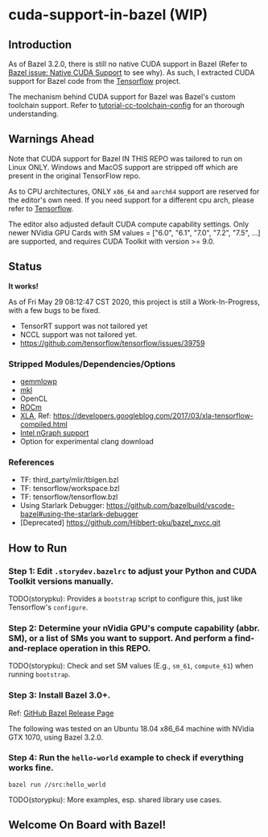 # cuda-support-in-bazel (WIP)

## Introduction

As of Bazel 3.2.0, there is still no native CUDA support in Bazel (Refer to [Bazel issue: Native CUDA Support](https://github.com/bazelbuild/bazel/issues/6578) to see why). As such, I extracted CUDA support for Bazel code from the [Tensorflow](https://github.com/tensorflow/tensorflow.git) project.

The mechanism behind CUDA support for Bazel was Bazel's custom toolchain support. Refer to [tutorial-cc-toolchain-config](https://docs.bazel.build/versions/master/tutorial/cc-toolchain-config.html) for an thorough understanding.

## Warnings Ahead

Note that CUDA support for Bazel IN THIS REPO was tailored to run on Linux ONLY. Windows and MacOS support are stripped off which are present in the original TensorFlow repo.

As to CPU architectures, ONLY `x86_64` and `aarch64` support are reserved for the editor's own need. If you need support for a different cpu arch, please refer to [Tensorflow](https://github.com/tensorflow/tensorflow.git).

The editor also adjusted default CUDA compute capability settings. Only newer NVidia GPU Cards with SM values = ["6.0", "6.1", "7.0", "7.2", "7.5", ...] are supported, and requires CUDA Toolkit with version >= 9.0.

## Status

**It works!**

As of Fri May 29 08:12:47 CST 2020, this project is still a Work-In-Progress, with a few bugs to be fixed.
- TensorRT support was not tailored yet
- NCCL support was not tailored yet.
- https://github.com/tensorflow/tensorflow/issues/39759

### Stripped Modules/Dependencies/Options
- [gemmlowp](https://github.com/google/gemmlowp)
- [mkl](https://software.intel.com/content/www/us/en/develop/tools/math-kernel-library.html)
- OpenCL
- [ROCm](https://github.com/RadeonOpenCompute/ROCm)
- [XLA](https://www.tensorflow.org/xla), Ref: https://developers.googleblog.com/2017/03/xla-tensorflow-compiled.html
- [Intel nGraph support](https://github.com/NervanaSystems/ngraph)
- Option for experimental clang download

### References
- TF: third_party/mlir/tblgen.bzl
- TF: tensorflow/workspace.bzl
- TF: tensorflow/tensorflow.bzl
- Using Starlark Debugger: https://github.com/bazelbuild/vscode-bazel#using-the-starlark-debugger
- [Deprecated] https://github.com/Hibbert-pku/bazel_nvcc.git

## How to Run

### Step 1: Edit `.storydev.bazelrc` to adjust your Python and CUDA Toolkit versions manually.
TODO(storypku): Provides a `bootstrap` script to configure this, just like Tensorflow's `configure`.

### Step 2: Determine your nVidia GPU's compute capability (abbr. SM), or a list of SMs you want to support. And perform a **find-and-replace** operation in this REPO.

TODO(storypku): Check and set SM values (E.g., `sm_61`, `compute_61`) when running `bootstrap`.

### Step 3: Install Bazel 3.0+.

Ref: [GitHub Bazel Release Page](https://github.com/bazelbuild/bazel/releases)

The following was tested on an Ubuntu 18.04 x86_64 machine with NVidia GTX 1070, using Bazel 3.2.0.

### Step 4: Run the `hello-world` example to check if everything works fine.
```
bazel run //src:hello_world
```

TODO(storypku): More examples, esp. shared library use cases.

## Welcome On Board with Bazel!

